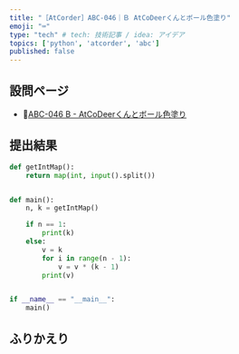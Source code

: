 ```yaml
---
title: "［AtCorder］ABC-046｜Ｂ AtCoDeerくんとボール色塗り"
emoji: "⌨️"
type: "tech" # tech: 技術記事 / idea: アイデア
topics: ['python', 'atcorder', 'abc']
published: false
---
```


## 設問ページ

- 🔗[ABC-046 B - AtCoDeerくんとボール色塗り](https://atcoder.jp/contests/abc046/tasks/abc046_b)

## 提出結果

```python
def getIntMap():
    return map(int, input().split())


def main():
    n, k = getIntMap()

    if n == 1:
        print(k)
    else:
        v = k
        for i in range(n - 1):
            v = v * (k - 1)
        print(v)


if __name__ == "__main__":
    main()
```

## ふりかえり
